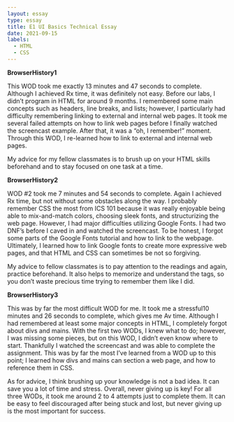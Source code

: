 ```yaml
---
layout: essay
type: essay
title: E1 UI Basics Technical Essay
date: 2021-09-15
labels:
  - HTML
  - CSS
---
```


<b>BrowserHistory1</b>

This WOD took me exactly 13 minutes and 47 seconds to complete. Although I achieved Rx time, it was definitely not easy. Before our labs, I didn’t program in HTML for around 9 months. I remembered some main concepts such as headers, line breaks, and lists; however, I particularly had difficulty remembering linking to external and internal web pages. It took me several failed attempts on how to link web pages before I finally watched the screencast example. After that, it was a “oh, I remember!” moment. Through this WOD, I re-learned how to link to external and internal web pages. 

My advice for my fellow classmates is to brush up on your HTML skills beforehand and to stay focused on one task at a time. 


<b>BrowserHistory2</b>

WOD #2 took me 7 minutes and 54 seconds to complete. Again I achieved Rx time, but not without some obstacles along the way. I probably remember CSS the most from ICS 101 because it was really enjoyable being able to mix-and-match colors, choosing sleek fonts, and structurizing the web page. However, I had major difficulties utilizing Google Fonts. I had two DNF’s before I caved in and watched the screencast. To be honest, I forgot some parts of the Google Fonts tutorial and how to link to the webpage. Ultimately, I learned how to link Google fonts to create more expressive web pages, and that HTML and CSS can sometimes be not so forgiving. 

My advice to fellow classmates is to pay attention to the readings and again, practice beforehand. It also helps to memorize and understand the tags, so you don’t waste precious time trying to remember them like I did. 


<b>BrowserHistory3</b>

This was by far the most difficult WOD for me. It took me a stressful10 minutes and 26 seconds to complete, which gives me Av time. Although I had remembered at least some major concepts in HTML, I completely forgot about divs and mains. With the first two WODs, I knew what to do; however, I was missing some pieces, but on this WOD, I didn’t even know where to start. Thankfully I watched the screencast and was able to complete the assignment. This was by far the most I’ve learned from a WOD up to this point; I learned how divs and mains can section a web page, and how to reference them in CSS. 

As for advice, I think brushing up your knowledge is not a bad idea. It can save you a lot of time and stress. Overall, never giving up is key! For all three WODs, it took me around 2 to 4 attempts just to complete them. It can be easy to feel discouraged after being stuck and lost, but never giving up is the most important for success. 
